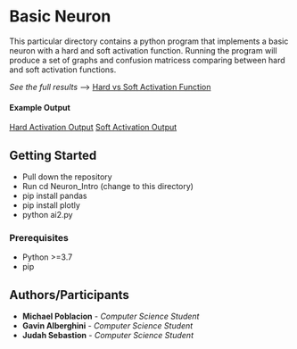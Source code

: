 # Basic Neuron

This particular directory contains a python program that implements a basic neuron with a hard and soft activation function.
Running the program will produce a set of graphs and confusion matricess comparing between hard and soft activation functions.


*See the full results*  --> [Hard vs Soft Activation Function](https://github.com/mikeP-1107/artificial-intelligence/blob/master/Neuron_Intro/Hard_Soft_Activation.pdf)


#### Example Output
[Hard Activation Output](/images/hard_result.png)        [Soft Activation Output](/images/soft_result.png)
## Getting Started

* Pull down the repository
* Run cd Neuron_Intro (change to this directory) 
* pip install pandas
* pip install plotly
*  python ai2.py 

### Prerequisites
* Python >=3.7
* pip

### 

## Authors/Participants

* **Michael Poblacion** - *Computer Science Student* 
* **Gavin Alberghini** - *Computer Science Student* 
* **Judah Sebastion** - *Computer Science Student* 
